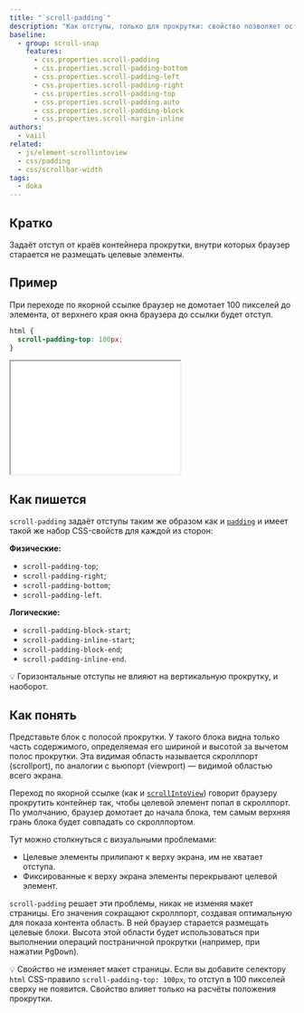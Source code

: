 ```yaml
---
title: "`scroll-padding`"
description: "Как отступы, только для прокрутки: свойство позволяет остановить прокрутку на определённом расстоянии от края контейнера"
baseline:
  - group: scroll-snap
    features:
      - css.properties.scroll-padding
      - css.properties.scroll-padding-bottom
      - css.properties.scroll-padding-left
      - css.properties.scroll-padding-right
      - css.properties.scroll-padding-top
      - css.properties.scroll-padding.auto
      - css.properties.scroll-padding-block
      - css.properties.scroll-margin-inline
authors:
  - vaiil
related:
  - js/element-scrollintoview
  - css/padding
  - css/scrollbar-width
tags:
  - doka
---
```


## Кратко

Задаёт отступ от краёв контейнера прокрутки, внутри которых браузер старается не размещать целевые элементы.

## Пример

При переходе по якорной ссылке браузер не домотает 100 пикселей до элемента, от верхнего края окна браузера до ссылки будет отступ.

```css
html {
  scroll-padding-top: 100px;
}
```

<iframe title="Отступ при прокрутке к якорю" src="demos/anchor-offset/" height="200" sandbox></iframe>

## Как пишется

`scroll-padding` задаёт отступы таким же образом как и [`padding`](/css/padding/#kak-pishetsya) и имеет такой же набор CSS-свойств для каждой из сторон:

**Физические:**

- `scroll-padding-top`;
- `scroll-padding-right`;
- `scroll-padding-bottom`;
- `scroll-padding-left`.

**Логические:**

- `scroll-padding-block-start`;
- `scroll-padding-inline-start`;
- `scroll-padding-block-end`;
- `scroll-padding-inline-end`.

<aside>

💡 Горизонтальные отступы не влияют на вертикальную прокрутку, и наоборот.

</aside>

## Как понять

Представьте блок с полосой прокрутки. У такого блока видна только часть содержимого, определяемая его шириной и высотой за вычетом полос прокрутки. Эта видимая область называется скроллпорт (scrollport), по аналогии с вьюпорт (viewport) — видимой областью всего экрана.

Переход по якорной ссылке (как и [`scrollIntoView`](/js/element-scrollintoview/)) говорит браузеру прокрутить контейнер так, чтобы целевой элемент попал в скроллпорт. По умолчанию, браузер домотает до начала блока, тем самым верхняя грань блока будет совпадать со скроллпортом.

Тут можно столкнуться с визуальными проблемами:

- Целевые элементы прилипают к верху экрана, им не хватает отступа.
- Фиксированные к верху экрана элементы перекрывают целевой элемент.

`scroll-padding` решает эти проблемы, никак не изменяя макет страницы. Его значения сокращают скроллпорт, создавая оптимальную для показа контента область. В ней браузер старается размещать целевые блоки. Высота этой области будет использоваться при выполнении операций постраничной прокрутки (например, при нажатии <kbd>PgDown</kbd>).

<aside>

💡 Свойство не изменяет макет страницы. Если вы добавите селектору `html` CSS-правило `scroll-padding-top: 100px`, то отступ в 100 пикселей сверху не появится. Свойство влияет только на расчёты положения прокрутки.

</aside>
